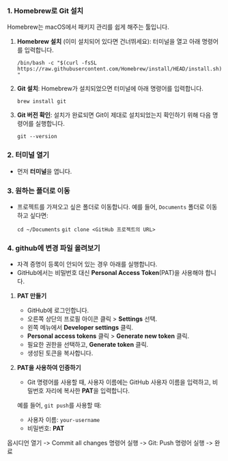 ### 1. Homebrew로 Git 설치

Homebrew는 macOS에서 패키지 관리를 쉽게 해주는 툴입니다.

1. **Homebrew 설치** (이미 설치되어 있다면 건너뛰세요): 터미널을 열고 아래 명령어를 입력합니다.
    
    `/bin/bash -c "$(curl -fsSL https://raw.githubusercontent.com/Homebrew/install/HEAD/install.sh)"`
    
2. **Git 설치**: Homebrew가 설치되었으면 터미널에 아래 명령어를 입력합니다.
    
    `brew install git`
    
3. **Git 버전 확인**: 설치가 완료되면 Git이 제대로 설치되었는지 확인하기 위해 다음 명령어를 실행합니다.
    
    `git --version`

### 2. 터미널 열기

- 먼저 **터미널**을 엽니다.

### 3. 원하는 폴더로 이동

- 프로젝트를 가져오고 싶은 폴더로 이동합니다. 예를 들어, `Documents` 폴더로 이동하고 싶다면:
    
    `cd ~/Documents`
    `git clone <GitHub 프로젝트의 URL>`


### 4. github에 변경 파일  올려보기 

- 자격 증명이 등록이 안되어 있는 경우 아래를 실행합니다. 
- GitHub에서는 비밀번호 대신 **Personal Access Token**(PAT)을 사용해야 합니다.

1. **PAT 만들기**
    
    - GitHub에 로그인합니다.
    - 오른쪽 상단의 프로필 아이콘 클릭 > **Settings** 선택.
    - 왼쪽 메뉴에서 **Developer settings** 클릭.
    - **Personal access tokens** 클릭 > **Generate new token** 클릭.
    - 필요한 권한을 선택하고, **Generate token** 클릭.
    - 생성된 토큰을 복사합니다.
2. **PAT을 사용하여 인증하기**
    
    - Git 명령어를 사용할 때, 사용자 이름에는 GitHub 사용자 이름을 입력하고, 비밀번호 자리에 복사한 **PAT**을 입력합니다.
    
    예를 들어, `git push`를 사용할 때:
    
    - 사용자 이름: `your-username`
    - 비밀번호: **PAT**

옵시디언 열기 -> Commit all changes 명령어 실행 -> Git: Push 명령어 실행 -> 완료

